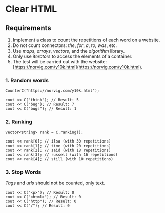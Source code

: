 # Clear HTML

## Requirements

1. Implement a class to count the repetitions of each word on a website.
2. Do not count connectors: *the*, *for*, *a*, *to*, *was*, etc.
3. Use *maps*, *arrays*, *vectors*, and the *algorithm* library.
4. Only use *iterators* to access the elements of a container.
5. The test will be carried out with the website: [https://norvig.com/y10k.html](https://norvig.com/y10k.html).

### 1. Random words

```
CounterC("https://norvig.com/y10k.html");

cout << C("think"); // Result: 5
cout << C("bug"); // Result: 7
cout << C("bugs"); // Result: 1
```

### 2. Ranking

```
vector<string> rank = C.ranking();

cout << rank[0]; // ilsa (with 30 repetitions)
cout << rank[1]; // time (with 20 repetitions)
cout << rank[2]; // said (with 18 repetitions)
cout << rank[3]; // russell (with 16 repetitions)
cout << rank[4]; // still (with 10 repetitions)
```

### 3. Stop Words

*Tags* and *urls* should not be counted, only text.

```
cout << C("<p>"); // Result: 0
cout << C("<html>"); // Result: 0
cout << C("http"); // Result: 0
cout << C("/"); // Result: 0
```